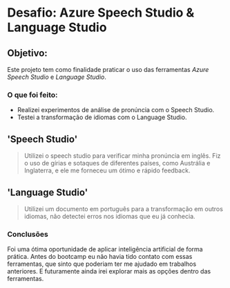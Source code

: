 # Desafio: Azure Speech Studio & Language Studio

## Objetivo:

Este projeto tem como finalidade praticar o uso das ferramentas *Azure Speech Studio* e *Language Studio*.

### O que foi feito:

- Realizei experimentos de análise de pronúncia com o Speech Studio.
- Testei a transformação de idiomas com o Language Studio.

## 'Speech Studio'
> Utilizei o speech studio para verificar minha pronúncia em inglês. Fiz o uso de gírias e sotaques de diferentes países, como Austrália e Inglaterra, e ele me forneceu um ótimo e rápido feedback.

## 'Language Studio'
> Utilizei um documento em português para a transformação em outros idiomas, não detectei erros nos idiomas que eu já conhecia.

### Conclusões

Foi uma ótima oportunidade de aplicar inteligência artificial de forma prática. Antes do bootcamp eu não havia tido contato com essas ferramentas, que sinto que poderiam ter me ajudado em trabalhos anteriores. E futuramente ainda irei explorar mais as opções dentro das ferramentas.
